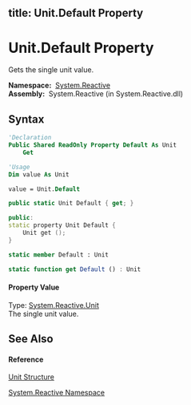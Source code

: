 title: Unit.Default Property
---
# Unit.Default Property

Gets the single unit value.

**Namespace:**  [System.Reactive](System.Reactive/System.Reactive)  
**Assembly:**  System.Reactive (in System.Reactive.dll)

## Syntax

```vb
'Declaration
Public Shared ReadOnly Property Default As Unit
    Get
```

```vb
'Usage
Dim value As Unit

value = Unit.Default
```

```csharp
public static Unit Default { get; }
```

```c++
public:
static property Unit Default {
    Unit get ();
}
```

```fsharp
static member Default : Unit
```

```javascript
static function get Default () : Unit
```

#### Property Value

Type: [System.Reactive.Unit](Unit/Unit)  
The single unit value.

## See Also

#### Reference

[Unit Structure](Unit/Unit)

[System.Reactive Namespace](System.Reactive/System.Reactive)





